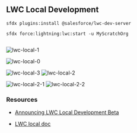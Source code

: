 ## LWC Local Development


```
sfdx plugins:install @salesforce/lwc-dev-server

sfdx force:lightning:lwc:start -u MyScratchOrg
 
```

![lwc-local-1](img/lwc-local-1.png)

![lwc-local-0](img/lwc-local-0.png)

![lwc-local-3](img/lwc-local-3.png)
![lwc-local-2](img/lwc-local-2.png)

![lwc-local-2-1](img/lwc-local-2-1.png)
![lwc-local-2-2](img/lwc-local-2-2.png)





### Resources
- [Announcing LWC Local Development Beta](https://developer.salesforce.com/blogs/2019/10/announcing-lwc-local-development-beta.html?utm_source=twitter&utm_medium=organic&utm_campaign=social&utm_content=lwc_local_dev_blog_post)

- [LWC local doc](https://developer.salesforce.com/tools/vscode/en/lwc/localdev)